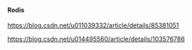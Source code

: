 #### Redis 

https://blog.csdn.net/u011039332/article/details/85381051

https://blog.csdn.net/u014495560/article/details/103576786


